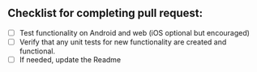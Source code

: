 ## Checklist for completing pull request:
- [ ] Test functionality on Android and web (iOS optional but encouraged)
- [ ] Verify that any unit tests for new functionality are created and functional.
- [ ] If needed, update the Readme